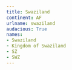 ```yaml
---
title: Swaziland
continent: AF
urlname: swaziland
audacious: True
names:
- Swaziland
- Kingdom of Swaziland
- SZ
- SWZ
---
```

